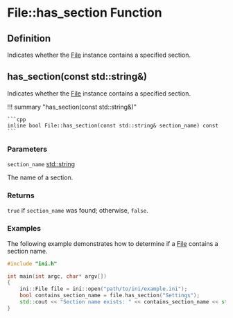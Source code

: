 # File::has_section Function

## Definition

Indicates whether the [File](../file.md) instance contains a specified section.

## has_section(const std::string&)

Indicates whether the [File](../file.md) instance contains a specified section.

!!! summary "has_section(const std::string&)"

    ```cpp
    inline bool File::has_section(const std::string& section_name) const
    ```

### Parameters

`section_name` [std::string](https://en.cppreference.com/w/cpp/string/basic_string)

The name of a section.

### Returns

`true` if `section_name` was found; otherwise, `false`.

### Examples

The following example demonstrates how to determine if a [File](../file.md) contains a section name.

```cpp linenums="1" title="main.cpp"
#include "ini.h"

int main(int argc, char* argv[])
{
    ini::File file = ini::open("path/to/ini/example.ini");
    bool contains_section_name = file.has_section("Settings");
    std::cout << "Section name exists: " << contains_section_name << std::endl;
}
```